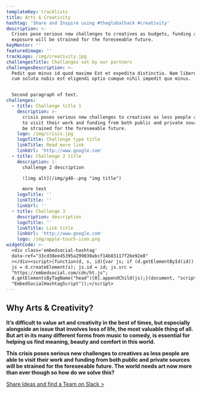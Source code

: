 ```yaml
---
templateKey: tracklists
title: Arts & Creativity
hashtag: 'Share and Inspire using #theglobalhack #creativity'
description: >-
  Crises pose serious new challenges to creatives as budgets, funding and
  exposure will be strained for the foreseeable future.
keyMentor: ''
featuredimage: ''
trackLogo: /img/creativity.jpg
challengesTitle: Challanges set by our partners
challengesDescription: >-
  Pedit quo minus id quod maxime Est et expedita distinctio. Nam libero tempore,
  cum soluta nobis est eligendi optio cumque nihil impedit quo minus.


  Second paragraph of text.
challenges:
  - title: Challenge title 1
    description: >-
      crisis poses serious new challenges to creatives as less people are able
      to visit their work and funding from both public and private sources will
      be strained for the foreseeable future.
    logo: /img/crisis.jpg
    logoTitle: Challenge type title
    linkTitle: Read more link
    linkUrl: 'http://www.google.com'
  - title: Challenge 2 title
    description: |-
      challenge 2 description

      ![img alt](/img/g48-.png "img title")

      more text
    logoTitle: ''
    linkTitle: ''
    linkUrl: ''
  - title: Challenge 3
    description: description
    logoTitle: ''
    linkTitle: Link title
    linkUrl: 'http://www.google.com'
    logo: /img/apple-touch-icon.png
widgetCode: >-
  <div class='embedsocial-hashtag'
  data-ref="33cd38ee45395a299030abcf14b83117f26e92e8"
  ></div><script>(function(d, s, id){var js; if (d.getElementById(id)) {return;}
  js = d.createElement(s); js.id = id; js.src =
  "https://embedsocial.com/cdn/ht.js";
  d.getElementsByTagName("head")[0].appendChild(js);}(document, "script",
  "EmbedSocialHashtagScript"));</script>
---
```

## **Why Arts & Creativity?**

**It’s difficult to value art and creativity in the best of times, but especially alongside an issue that involves loss of life, the most valuable thing of all. But art in its many different forms from music to comedy, is essential for helping us find meaning, beauty and comfort in this world.**

**This crisis poses serious new challenges to creatives as less people are able to visit their work and funding from both public and private sources will be strained for the foreseeable future. The world needs art now more than ever though so how do we solve this?**

[Share Ideas and find a Team on Slack >](http://theglobalhack.com/slack)